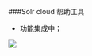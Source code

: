 ###Solr cloud 帮助工具
- 功能集成中；

![](https://blog.jsmvp.com/image.axd?picture=/stock-photo-58481926.jpg)
